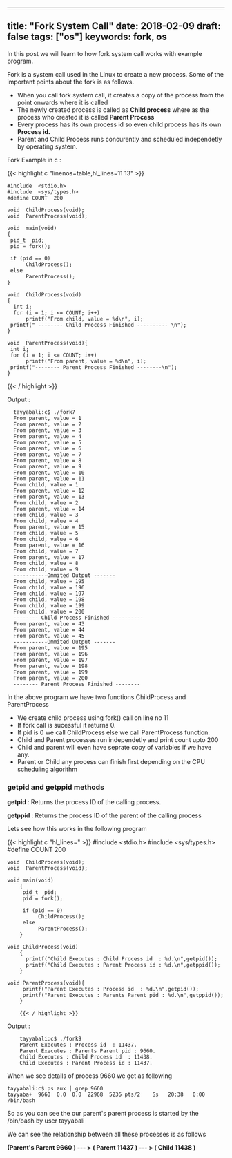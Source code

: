 
---
title: "Fork System Call"
date: 2018-02-09
draft: false
tags: ["os"]
keywords: fork, os
---

In this post we will learn to how fork system call works with example program.

<!--more-->

Fork is a system call used in the Linux to create a new process. Some of the important points about the fork is as follows.

*  When you call fork system call, it creates a copy of the process from the point onwards where it is called
* The newly created process is called as <b>Child process</b> where as the process who created it is called <b>Parent Process</b>
* Every process has its own process id so even child process has its own <b>Process id.</b>
* Parent and Child Process runs concurently and scheduled independetly by operating system.


Fork Example in c :

{{< highlight c "linenos=table,hl_lines=11 13" >}}

    #include  <stdio.h>
    #include  <sys/types.h>
    #define COUNT  200

    void  ChildProcess(void);                
    void  ParentProcess(void);               

    void  main(void)
    {
     pid_t  pid;
     pid = fork();

     if (pid == 0)
          ChildProcess();  
     else
          ParentProcess();
    }

    void  ChildProcess(void)
    {
      int i;
      for (i = 1; i <= COUNT; i++)
          printf("From child, value = %d\n", i);
     printf(" -------- Child Process Finished ---------- \n");
    }

    void  ParentProcess(void){
     int i;
     for (i = 1; i <= COUNT; i++)
          printf("From parent, value = %d\n", i);
     printf("-------- Parent Process Finished --------\n");
    }
{{< / highlight >}}


Output :

      tayyabali:c$ ./fork7             
      From parent, value = 1
      From parent, value = 2
      From parent, value = 3
      From parent, value = 4
      From parent, value = 5
      From parent, value = 6
      From parent, value = 7
      From parent, value = 8
      From parent, value = 9
      From parent, value = 10
      From parent, value = 11
      From child, value = 1
      From parent, value = 12
      From parent, value = 13
      From child, value = 2
      From parent, value = 14
      From child, value = 3
      From child, value = 4
      From parent, value = 15
      From child, value = 5
      From child, value = 6
      From parent, value = 16
      From child, value = 7
      From parent, value = 17
      From child, value = 8
      From child, value = 9
      -----------Ommited Output -------
      From child, value = 195
      From child, value = 196
      From child, value = 197
      From child, value = 198
      From child, value = 199
      From child, value = 200
      -------- Child Process Finished ----------
      From parent, value = 43
      From parent, value = 44
      From parent, value = 45
      -----------Ommited Output -------
      From parent, value = 195
      From parent, value = 196
      From parent, value = 197
      From parent, value = 198
      From parent, value = 199
      From parent, value = 200
      -------- Parent Process Finished --------



In the above program we have two functions ChildProcess and ParentProcess

* We create child process using fork() call on line no 11
* If fork call is sucessful it returns 0.
* If pid is 0 we call ChildProcess else we call ParentProcess function.
* Child and Parent processes run independetly and print count upto 200
* Child and parent will even have seprate copy of variables if we have any.
* Parent or Child any process can finish first depending on the CPU scheduling algorithm

### getpid and getppid methods

<b>getpid </b> : Returns the process ID of the calling process.

<b> getppid </b>: Returns the process ID of the parent of the calling process

Lets see how this works in the following program

{{< highlight c "hl_lines=" >}}
    #include  <stdio.h>
    #include  <sys/types.h>
    #define COUNT  200

    void  ChildProcess(void);                
    void  ParentProcess(void);               

    void main(void)
        {
         pid_t  pid;
         pid = fork();

         if (pid == 0)
              ChildProcess();  
         else
              ParentProcess();
        }

    void ChildProcess(void)
        {
          printf("Child Executes : Child Process id  : %d.\n",getpid());
          printf("Child Executes : Parent Process id : %d.\n",getppid());
        }

    void ParentProcess(void){
         printf("Parent Executes : Process id  : %d.\n",getpid());
         printf("Parent Executes : Parents Parent pid : %d.\n",getppid());
        }

        {{< / highlight >}}

Output :

        tayyabali:c$ ./fork9
        Parent Executes : Process id  : 11437.
        Parent Executes : Parents Parent pid : 9660.
        Child Executes : Child Process id  : 11438.
        Child Executes : Parent Process id : 11437.

When we see details of process 9660 we get as following

    tayyabali:c$ ps aux | grep 9660
    tayyaba+  9660  0.0  0.0  22968  5236 pts/2    Ss   20:38   0:00 /bin/bash

So as you can see the our parent's parent process is started by the /bin/bash by user tayyabali

We can see the relationship between all these processes is as follows

<b> (Parent's Parent 9660 )  --- > ( Parent 11437 ) --- > ( Child 11438 ) </b>
